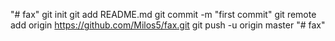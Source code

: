 "# fax"  git init git add README.md git commit -m "first commit" git remote add origin https://github.com/Milos5/fax.git git push -u origin master
"# fax" 
